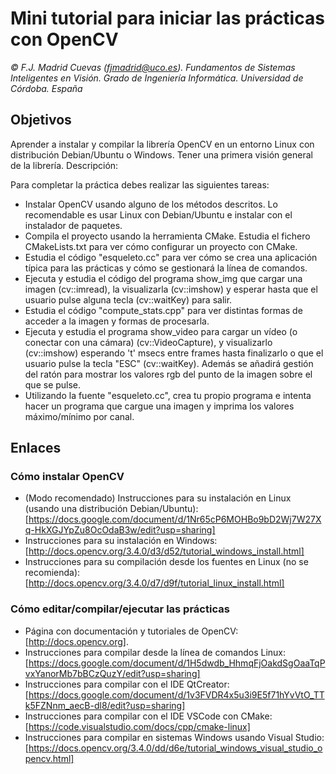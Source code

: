 # Mini tutorial para iniciar las prácticas con OpenCV

*© F.J. Madrid Cuevas (fjmadrid@uco.es). Fundamentos de Sistemas Inteligentes en Visión. Grado de Ingeniería Informática. Universidad de Córdoba. España*

## Objetivos

Aprender a instalar y compilar la librería OpenCV en un entorno Linux con distribución Debian/Ubuntu o Windows. Tener una primera visión general de la librería.
Descripción:

Para completar la práctica debes realizar las siguientes tareas:

- Instalar OpenCV usando alguno de los métodos descritos. Lo recomendable es usar Linux con Debian/Ubuntu e instalar con el instalador de paquetes.
- Compila el proyecto usando la herramienta CMake. Estudia el fichero CMakeLists.txt para ver cómo configurar un proyecto con CMake.
- Estudia el código "esqueleto.cc" para ver cómo se crea una aplicación típica para las prácticas y cómo se gestionará la línea de comandos. 
- Ejecuta y estudia el código del programa show_img <input-image> que cargar una imagen (cv::imread), la visualizarla (cv::imshow) y esperar hasta que el usuario pulse alguna tecla (cv::waitKey) para salir.
- Estudia el código "compute_stats.cpp" para ver distintas formas de acceder a la imagen y formas de procesarla. 
- Ejecuta y estudia el programa show_video para cargar un vídeo (o conectar con una cámara) (cv::VideoCapture), y visualizarlo (cv::imshow) esperando 't' msecs entre frames hasta finalizarlo o que el usuario pulse la tecla "ESC" (cv::waitKey).  Además se añadirá gestión del ratón para mostrar los valores rgb del punto de la imagen sobre el que se pulse.
- Utilizando la fuente "esqueleto.cc", crea tu propio programa e intenta hacer un programa que cargue una imagen y imprima los valores máximo/mínimo por canal.

## Enlaces

### Cómo instalar OpenCV

- (Modo recomendado) Instrucciones para su instalación en Linux (usando una distribución Debian/Ubuntu): [https://docs.google.com/document/d/1Nr65cP6MOHBo9bD2Wj7W27Xq-HkXGJYpZu8OcOdaB3w/edit?usp=sharing]
- Instrucciones para su instalación en Windows: [http://docs.opencv.org/3.4.0/d3/d52/tutorial_windows_install.html]
- Instrucciones para su compilación desde los fuentes en Linux (no se recomienda): [http://docs.opencv.org/3.4.0/d7/d9f/tutorial_linux_install.html]

### Cómo editar/compilar/ejecutar las prácticas

- Página con documentación y tutoriales de OpenCV: [http://docs.opencv.org].
- Instrucciones para compilar desde la línea de comandos Linux: [https://docs.google.com/document/d/1H5dwdb_HhmqFjOakdSgOaaTqPvxYanorMb7bBCzQuzY/edit?usp=sharing]
- Instrucciones para compilar con el IDE QtCreator: [https://docs.google.com/document/d/1v3FVDR4x5u3i9E5f71hYvVtO_TTk5FZNnm_aecB-dl8/edit?usp=sharing]
- Instrucciones para compilar con el IDE VSCode con CMake: [https://code.visualstudio.com/docs/cpp/cmake-linux]
- Instrucciones para compilar en sistemas Windows usando Visual Studio: [https://docs.opencv.org/3.4.0/dd/d6e/tutorial_windows_visual_studio_opencv.html]